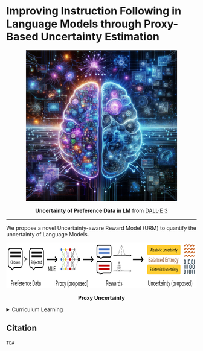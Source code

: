 # Improving Instruction Following in Language Models through Proxy-Based Uncertainty Estimation

<p align='center'>
<img src="./figure/preference_uncertainty_lm1.png"  width="400" height="400" center-align="true">
<div align="center"><b>Uncertainty of Preference Data in LM</b> from <a href="https://openai.com/dall-e-3">DALL·E 3</a></div>
</p>


----

We propose a novel Uncertainty-aware Reward Model (URM) to quantify the uncertainty of Language Models.

<p align='center'>
<img src="./figure/proxy_concept.png"  width="800" height="120" center-align="true">
<div align="center"><b>Proxy Uncertainty</b></div>
</p>

<details>
<summary>Curriculum Learning</summary>

<p align='center'>
<img src="./figure/curriculum_radar.png"  width="400" height="275" center-align="true">
<div align="center"><b>Why Curriculum learning is important?</b></div>
</p>
</details>

## Citation
```
TBA
```
